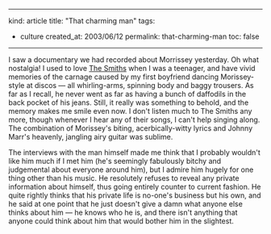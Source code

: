 -----
kind: article
title: "That charming man"
tags:
- culture
created_at: 2003/06/12
permalink: that-charming-man
toc: false
-----

<p>I saw a documentary we had recorded about Morrissey yesterday. Oh what nostalgia! I used to love <a href="http://www.artandculture.com/arts/artist?artistId=1180" title="Art and Culture Network">The Smiths</a> when I was a teenager, and have vivid memories of the carnage caused by my first boyfriend dancing Morissey-style at discos &mdash; all whirling-arms, spinning body and baggy trousers. As far as I recall, he never went as far as having a bunch of daffodils in the back pocket of his jeans. Still, it really was something to behold, and the memory makes me smile even now. I don't listen much to The Smiths any more, though whenever I hear any of their songs, I can't help singing along. The combination of Morissey's biting, acerbically-witty lyrics and Johnny Marr's heavenly, jangling airy guitar was sublime.</p>

<p>The interviews with the man himself made me think that I probably wouldn't like him much if I met him (he's seemingly fabulously bitchy and judgemental about everyone around him), but I admire him hugely for one thing other than his music. He resolutely refuses to reveal any private information about himself, thus going entirely counter to current fashion. He quite rightly thinks that his private life is no-one's business but his own, and he said at one point that he just doesn't give a damn what anyone else thinks about him &mdash; he knows who he is, and there isn't anything that anyone could think about him that would bother him in the slightest.</p>


